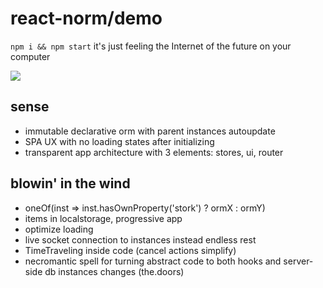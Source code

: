# react-norm/demo

`npm i && npm start` it's just feeling the Internet of the future on your computer

![](./primavera.jpg)

## sense

- immutable declarative orm with parent instances autoupdate
- SPA UX with no loading states after initializing
- transparent app architecture with 3 elements: stores, ui, router

## blowin' in the wind

- oneOf(inst => inst.hasOwnProperty('stork') ? ormX : ormY)
- items in localstorage, progressive app
- optimize <PreloadLink /> loading
- live socket connection to instances instead endless rest
- TimeTraveling inside code (cancel actions simplify)
- necromantic spell for turning abstract code to both hooks and server-side db instances changes (the.doors)
